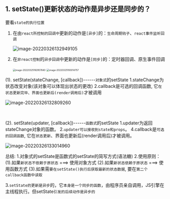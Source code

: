 ## 1. setState()更新状态的动作是异步还是同步的？

要看`state的执行位置`

1. 在由`react所控制的回调中`更新的动作是`[异步]`的：`生命周期钩子`、`react事件监听回调`

   ![image-20220326132949105](C:\Users\zayn\AppData\Roaming\Typora\typora-user-images\image-20220326132949105.png)

2. 在`非react控制`的`异步回调`中更新的动作是`[同步]`的：定时器回调、原生事件回调

   <img src="C:\Users\zayn\AppData\Roaming\Typora\typora-user-images\image-20220325192957840.png" alt="image-20220325192957840" style="zoom:50%;" />

   <img src="C:\Users\zayn\AppData\Roaming\Typora\typora-user-images\image-20220325193014757.png" alt="image-20220325193014757" style="zoom:50%;" />

(1). setState(stateChange, [callback])------`对象式`的setState
        1.stateChange为状态改变对象(该对象可以体现出状态的更改)
        2.callback是可选的回调函数, 它`在状态更新完毕、界面也更新后(render调用后)`才被调用

![image-20220326132809260](C:\Users\zayn\AppData\Roaming\Typora\typora-user-images\image-20220326132809260.png)


​					

(2). setState(updater, [callback])------`函数式`的setState
        1.updater为返回stateChange对象的函数。
        2.`updater可以接收到state和props`。
        4.callback是`可选的回调函数`, 它在`状态更新`、界面也更新后(render调用后)才被调用。

![image-20220326133014960](C:\Users\zayn\AppData\Roaming\Typora\typora-user-images\image-20220326133014960.png)

总结:
		1.对象式的setState是函数式的setState的简写方式(语法糖)
		2.使用原则：
				(1).如果`新状态不依赖于原状态` ===> 使用对象方式
				(2).如果`新状态依赖于原状态` ===> 使用函数方式
				(3).如果需`要在setState()执行后获取最新的状态数据`, 
					要在`第二个callback函数中读取`

​        3.`setState的更新是异步`的，它`本身是一个同步的函数`，由程序员亲自调用，JS引擎在主线程执行。但setState`引发的后续动作是异步的`